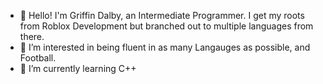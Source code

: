 - 👋 Hello! I'm Griffin Dalby, an Intermediate Programmer. I get my roots from Roblox Development but branched out to multiple languages from there.
- 👀 I’m interested in being fluent in as many Langauges as possible, and Football.
- 🌱 I’m currently learning C++
